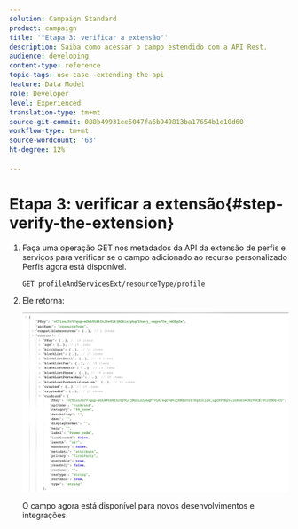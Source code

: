 ```yaml
---
solution: Campaign Standard
product: campaign
title: '"Etapa 3: verificar a extensão"'
description: Saiba como acessar o campo estendido com a API Rest.
audience: developing
content-type: reference
topic-tags: use-case--extending-the-api
feature: Data Model
role: Developer
level: Experienced
translation-type: tm+mt
source-git-commit: 088b49931ee5047fa6b949813ba17654b1e10d60
workflow-type: tm+mt
source-wordcount: '63'
ht-degree: 12%

---
```



# Etapa 3: verificar a extensão{#step-verify-the-extension}

1. Faça uma operação GET nos metadados da API da extensão de perfis e serviços para verificar se o campo adicionado ao recurso personalizado Perfis agora está disponível.

   ```
   GET profileAndServicesExt/resourceType/profile
   ```

1. Ele retorna:

   ![](assets/extendpandsapiview.png)

   O campo agora está disponível para novos desenvolvimentos e integrações.

